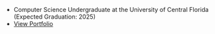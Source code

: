 
<!--- <a href="https://amosperez.com/">amosperez.com</a> --->

- Computer Science Undergraduate at the University of Central Florida (Expected Graduation: 2025)
- <a href="https://amosperez.com/">View Portfolio</a>

<!---- 💞️ I’m looking to collaborate on things that are cool. --->
<!----- 👀 Check out what I'm working on below or check out my website <a href="https://amosperez.com/">amosperez.com</a>--->


<!---
amosperez/amosperez is a ✨ special ✨ repository because its `README.md` (this file) appears on your GitHub profile.
You can click the Preview link to take a look at your changes.
--->

